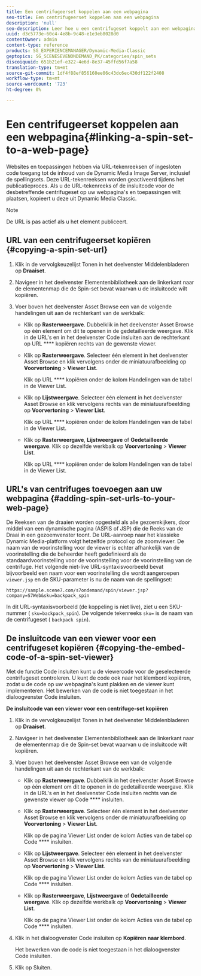 ```yaml
---
title: Een centrifugeerset koppelen aan een webpagina
seo-title: Een centrifugeerset koppelen aan een webpagina
description: 'null'
seo-description: Leer hoe u een centrifugeset koppelt aan een webpagina.
uuid: d3c5773e-60c4-4e8b-9c48-e1e3eb8028d0
contentOwner: admin
content-type: reference
products: SG_EXPERIENCEMANAGER/Dynamic-Media-Classic
geptopics: SG_SCENESEVENONDEMAND_PK/categories/spin_sets
discoiquuid: 651b21ef-e322-4e6d-8e37-45ffd56f7a58
translation-type: tm+mt
source-git-commit: 1df4f88ef856160ee06c43dc6ec430df122f2408
workflow-type: tm+mt
source-wordcount: '723'
ht-degree: 0%

---
```



# Een centrifugeerset koppelen aan een webpagina{#linking-a-spin-set-to-a-web-page}

Websites en toepassingen hebben via URL-tekenreeksen of ingesloten code toegang tot de inhoud van de Dynamic Media Image Server, inclusief de spellingsets. Deze URL-tekenreeksen worden geactiveerd tijdens het publicatieproces. Als u de URL-tekenreeks of de insluitcode voor de desbetreffende centrifugeset op uw webpagina&#39;s en toepassingen wilt plaatsen, kopieert u deze uit Dynamic Media Classic.

>[!NOTE]
>
>De URL is pas actief als u het element publiceert.

## URL van een centrifugeerset kopiëren {#copying-a-spin-set-url}

1. Klik in de vervolgkeuzelijst Tonen in het deelvenster Middelenbladeren op **Draaiset**.
1. Navigeer in het deelvenster Elementenbibliotheek aan de linkerkant naar de elementenmap die de Spin-set bevat waarvan u de insluitcode wilt kopiëren.
1. Voer boven het deelvenster Asset Browse een van de volgende handelingen uit aan de rechterkant van de werkbalk:

   * Klik op **Rasterweergave**. Dubbelklik in het deelvenster Asset Browse op één element om dit te openen in de gedetailleerde weergave. Klik in de URL&#39;s en in het deelvenster Code insluiten aan de rechterkant op URL **** kopiëren rechts van de gewenste viewer.
   * Klik op **Rasterweergave**. Selecteer één element in het deelvenster Asset Browse en klik vervolgens onder de miniatuurafbeelding op **Voorvertoning** > **Viewer List**.

      Klik op URL **** kopiëren onder de kolom Handelingen van de tabel in de Viewer List.

   * Klik op **Lijstweergave**. Selecteer één element in het deelvenster Asset Browse en klik vervolgens rechts van de miniatuurafbeelding op **Voorvertoning** > **Viewer List**.

      Klik op URL **** kopiëren onder de kolom Handelingen van de tabel in de Viewer List.

   * Klik op **Rasterweergave**, **Lijstweergave** of **Gedetailleerde weergave**. Klik op dezelfde werkbalk op **Voorvertoning** > **Viewer List**.

      Klik op URL **** kopiëren onder de kolom Handelingen van de tabel in de Viewer List.

## URL&#39;s van centrifuges toevoegen aan uw webpagina {#adding-spin-set-urls-to-your-web-page}

De Reeksen van de draaien worden opgesteld als alle gezoemkijkers, door middel van een dynamische pagina (ASPIS of JSP) die de Reeks van de Draai in een gezoemvenster toont. De URL-aanroep naar het klassieke Dynamic Media-platform volgt hetzelfde protocol op de zoomviewer. De naam van de voorinstelling voor de viewer is echter afhankelijk van de voorinstelling die de beheerder heeft gedefinieerd als de standaardvoorinstelling voor de voorinstelling voor de voorinstelling van de centrifuge. Het volgende niet-live URL-syntaxisvoorbeeld bevat bijvoorbeeld een naam voor een voorinstelling die wordt aangeroepen `viewer.jsp` en de SKU-parameter is nu de naam van de spellingset:

```as3
https://sample.scene7.com/s7ondemand/spin/viewer.jsp?company=S7Web&sku=backpack_spin
```

In dit URL-syntaxisvoorbeeld (de koppeling is niet live), ziet u een SKU-nummer ( `sku=backpack_spin`). De volgende tekenreeks `sku=` is de naam van de centrifugeset ( `backpack spin`).

## De insluitcode van een viewer voor een centrifugeset kopiëren {#copying-the-embed-code-of-a-spin-set-viewer}

Met de functie Code insluiten kunt u de viewercode voor de geselecteerde centrifugeset controleren. U kunt de code ook naar het klembord kopiëren, zodat u de code op uw webpagina&#39;s kunt plakken en de viewer kunt implementeren. Het bewerken van de code is niet toegestaan in het dialoogvenster Code insluiten.

**De insluitcode van een viewer voor een centrifuge-set kopiëren**

1. Klik in de vervolgkeuzelijst Tonen in het deelvenster Middelenbladeren op **Draaiset**.
1. Navigeer in het deelvenster Elementenbibliotheek aan de linkerkant naar de elementenmap die de Spin-set bevat waarvan u de insluitcode wilt kopiëren.
1. Voer boven het deelvenster Asset Browse een van de volgende handelingen uit aan de rechterkant van de werkbalk:

   * Klik op **Rasterweergave**. Dubbelklik in het deelvenster Asset Browse op één element om dit te openen in de gedetailleerde weergave. Klik in de URL&#39;s en in het deelvenster Code insluiten rechts van de gewenste viewer op Code **** insluiten.
   * Klik op **Rasterweergave**. Selecteer één element in het deelvenster Asset Browse en klik vervolgens onder de miniatuurafbeelding op **Voorvertoning** > **Viewer List**.

      Klik op de pagina Viewer List onder de kolom Acties van de tabel op Code **** insluiten.

   * Klik op **Lijstweergave**. Selecteer één element in het deelvenster Asset Browse en klik vervolgens rechts van de miniatuurafbeelding op **Voorvertoning** > **Viewer List**.

      Klik op de pagina Viewer List onder de kolom Acties van de tabel op Code **** insluiten.

   * Klik op **Rasterweergave**, **Lijstweergave** of **Gedetailleerde weergave**. Klik op dezelfde werkbalk op **Voorvertoning** > **Viewer List**.

      Klik op de pagina Viewer List onder de kolom Acties van de tabel op Code **** insluiten.

1. Klik in het dialoogvenster Code insluiten op **Kopiëren naar klembord**.

   Het bewerken van de code is niet toegestaan in het dialoogvenster Code insluiten.

1. Klik op Sluiten.

